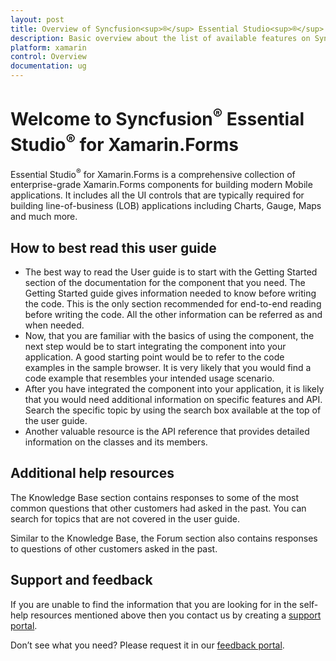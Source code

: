 ```yaml
---
layout: post
title: Overview of Syncfusion<sup>®</sup> Essential Studio<sup>®</sup> Xamarin Forms products
description: Basic overview about the list of available features on Syncfusion<sup>®</sup> Xamarin.Forms  components and steps to use the guide.
platform: xamarin
control: Overview
documentation: ug
---
```


# Welcome to Syncfusion<sup>®</sup> Essential Studio<sup>®</sup> for Xamarin.Forms

Essential Studio<sup>®</sup> for Xamarin.Forms is a comprehensive collection of enterprise-grade Xamarin.Forms components for building modern Mobile applications. It includes all the UI controls that are typically required for building line-of-business (LOB) applications including Charts, Gauge, Maps and much more.

## How to best read this user guide

* The best way to read the User guide is to start with the Getting Started section of the documentation for the component that you need. The Getting Started guide gives information needed to know before writing the code. This is the only section recommended for end-to-end reading before writing the code. All the other information can be referred as and when needed.
* Now, that you are familiar with the basics of using the component, the next step would be to start integrating the component into your application. A good starting point would be to refer to the code examples in the sample browser. It is very likely that you would find a code example that resembles your intended usage scenario.
* After you have integrated the component into your application, it is likely that you would need additional information on specific features and API. Search the specific topic by using the search box available at the top of the user guide.
* Another valuable resource is the API reference that provides detailed information on the classes and its members.

## Additional help resources

The Knowledge Base section contains responses to some of the most common questions that other customers had asked in the past. You can search for topics that are not covered in the user guide.

Similar to the Knowledge Base, the Forum section also contains responses to questions of other customers asked in the past.

## Support and feedback

If you are unable to find the information that you are looking for in the self-help resources mentioned above then you contact us by creating a [support portal][support-link].

[support-link]: https://support.syncfusion.com/create

Don’t see what you need? Please request it in our [feedback portal](https://www.syncfusion.com/feedback/xamarin-forms).